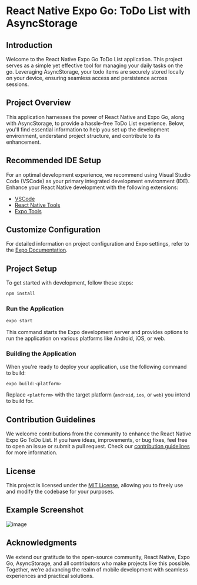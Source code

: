 # React Native Expo Go: ToDo List with AsyncStorage

## Introduction

Welcome to the React Native Expo Go ToDo List application. This project serves as a simple yet effective tool for managing your daily tasks on the go. Leveraging AsyncStorage, your todo items are securely stored locally on your device, ensuring seamless access and persistence across sessions.

## Project Overview

This application harnesses the power of React Native and Expo Go, along with AsyncStorage, to provide a hassle-free ToDo List experience. Below, you'll find essential information to help you set up the development environment, understand project structure, and contribute to its enhancement.

## Recommended IDE Setup

For an optimal development experience, we recommend using Visual Studio Code (VSCode) as your primary integrated development environment (IDE). Enhance your React Native development with the following extensions:

- [VSCode](https://code.visualstudio.com/)
- [React Native Tools](https://marketplace.visualstudio.com/items?itemName=msjsdiag.vscode-react-native)
- [Expo Tools](https://marketplace.visualstudio.com/items?itemName=byCedric.vscode-expo)

## Customize Configuration

For detailed information on project configuration and Expo settings, refer to the [Expo Documentation](https://docs.expo.dev/).

## Project Setup

To get started with development, follow these steps:

```sh
npm install
```

### Run the Application

```sh
expo start
```

This command starts the Expo development server and provides options to run the application on various platforms like Android, iOS, or web.

### Building the Application

When you're ready to deploy your application, use the following command to build:

```sh
expo build:<platform>
```

Replace `<platform>` with the target platform (`android`, `ios`, or `web`) you intend to build for.

## Contribution Guidelines

We welcome contributions from the community to enhance the React Native Expo Go ToDo List. If you have ideas, improvements, or bug fixes, feel free to open an issue or submit a pull request. Check our [contribution guidelines](CONTRIBUTING.md) for more information.

## License

This project is licensed under the [MIT License](LICENSE.md), allowing you to freely use and modify the codebase for your purposes.

## Example Screenshot

![image](https://github.com/jakubperdoch/Todo-List/assets/65115839/dd7167fa-1c43-4ab6-902a-a386bd02979e)


## Acknowledgments

We extend our gratitude to the open-source community, React Native, Expo Go, AsyncStorage, and all contributors who make projects like this possible. Together, we're advancing the realm of mobile development with seamless experiences and practical solutions.
